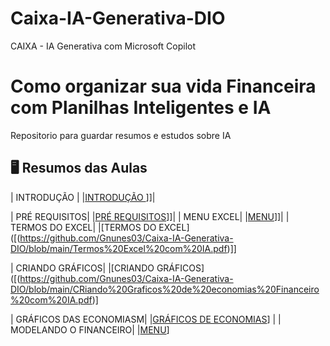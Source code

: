 # Caixa-IA-Generativa-DIO
CAIXA - IA Generativa com Microsoft Copilot

# Como organizar sua vida Financeira com Planilhas Inteligentes e IA
Repositorio para guardar resumos e estudos sobre IA


## 🖥️ Resumos das Aulas


| INTRODUÇÃO | |[INTRODUÇÃO ](https://github.com/Gnunes03/TesteGIT/blob/main/introducao%20financeiro%20com%20IA.pdf)]]|

|  PRÉ REQUISITOS| |[PRÉ REQUISITOS]([https://github.com/Gnunes03/Caixa-IA-Generativa-DIO/blob/main/PRE%20requisitos%20Financeiro%20com%20IA.pdf)]]|
|  MENU EXCEL| |[MENU](https://github.com/Gnunes03/Caixa-IA-Generativa-DIO/blob/main/menu%20Excel%20Financeiro%20IA.pdf)]]|
|  TERMOS DO EXCEL| |[TERMOS DO EXCEL]([(https://github.com/Gnunes03/Caixa-IA-Generativa-DIO/blob/main/Termos%20Excel%20com%20IA.pdf)]]

|  CRIANDO GRÁFICOS| |[CRIANDO GRÁFICOS]([(https://github.com/Gnunes03/Caixa-IA-Generativa-DIO/blob/main/CRiando%20Graficos%20de%20economias%20Financeiro%20com%20IA.pdf)]

|  GRÁFICOS DAS ECONOMIASM| |[GRÁFICOS DE ECONOMIAS]([(https://github.com/Gnunes03/Caixa-IA-Generativa-DIO/blob/main/CRiando%20Graficos%20de%20economias%20Financeiro%20com%20IA.pdf))]
|
| MODELANDO O FINANCEIRO| |[MENU]([https://github.com/Gnunes03/Caixa-IA-Generativa-DIO/blob/main/Modeloando%20%20Financeiro%20IA.pdf)]

